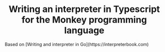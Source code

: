 <h1 align='center'>Writing an interpreter in Typescript for the Monkey programming language</h1>
<p align='cetner'>Based on [Writing and interpreter in Go](https://interpreterbook.com)</p>
